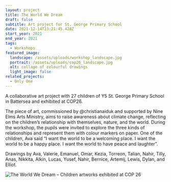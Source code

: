 ```yaml
---
layout: project
title: The World We Dream
draft: false
subtitle: Art project for St. George Primary School
date: 2021-12-14T23:21:45.428Z
start_year: 2021
end_year: 2021
tags:
  - Workshops
featured_image:
  landscape: /assets/uploads/workshop_landscape.jpg
  portrait: /assets/uploads/cop26_landscape.jpg
  alt: collage of colourful drawings
  light_image: false
related_projects:
  - Only One
---
```

A collaborative art project with 27 children of Y5 St. George Primary School in Battersea and exhibited at COP26.

The piece of art, commissioned by @christianaiduk and supported by Nine Elms Arts Ministry, aims to raise awareness about climate change, reflecting on the children’s relationship with themselves, nature, and the world. During the workshop, the pupils were invited to explore the three kinds of relationships and represent them with colour markers on paper. One of the children, Ava said “I want the world to be a welcoming place. I want the world to be a happy place. I want the world to have peace and laughter”. 

Drawings by Ava, Valerie, Emanuel, Omar, Kezia, Torreon, Talian, Nahir, Tilly, Anas, Nikkita, Alkin, Lucas, Yusef, Nahir, Bernice, Artemij, Lewis, Dylan, and Elliot.

![The World We Dream – Children artworks exhibited at COP 26](/assets/uploads/the-world-we-dream_web.jpg "The World We Dream – Children artworks exhibited at COP 26")